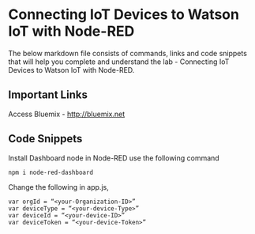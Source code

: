# Connecting IoT Devices to Watson IoT with Node-RED

The below markdown file consists of commands, links and code snippets that will help you complete and understand the lab - Connecting IoT Devices to Watson IoT with Node-RED.

## Important Links

Access Bluemix - http://bluemix.net

## Code Snippets

Install Dashboard node in Node-RED use the following command

```
npm i node-red-dashboard

```

Change the following in app.js,

```
var orgId = “<your-Organization-ID>”
var deviceType = “<your-device-Type>”
var deviceId = “<your-device-ID>”
var deviceToken = “<your-device-Token>”
```

